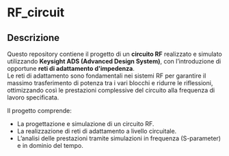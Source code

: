 # RF_circuit

## Descrizione

Questo repository contiene il progetto di un **circuito RF** realizzato e simulato utilizzando **Keysight ADS (Advanced Design System)**, con l’introduzione di opportune **reti di adattamento d'impedenza**.  
Le reti di adattamento sono fondamentali nei sistemi RF per garantire il massimo trasferimento di potenza tra i vari blocchi e ridurre le riflessioni, ottimizzando così le prestazioni complessive del circuito alla frequenza di lavoro specificata.

Il progetto comprende:
- La progettazione e simulazione di un circuito RF.
- La realizzazione di reti di adattamento a livello circuitale.
- L’analisi delle prestazioni tramite simulazioni in frequenza (S-parameter) e in dominio del tempo.

